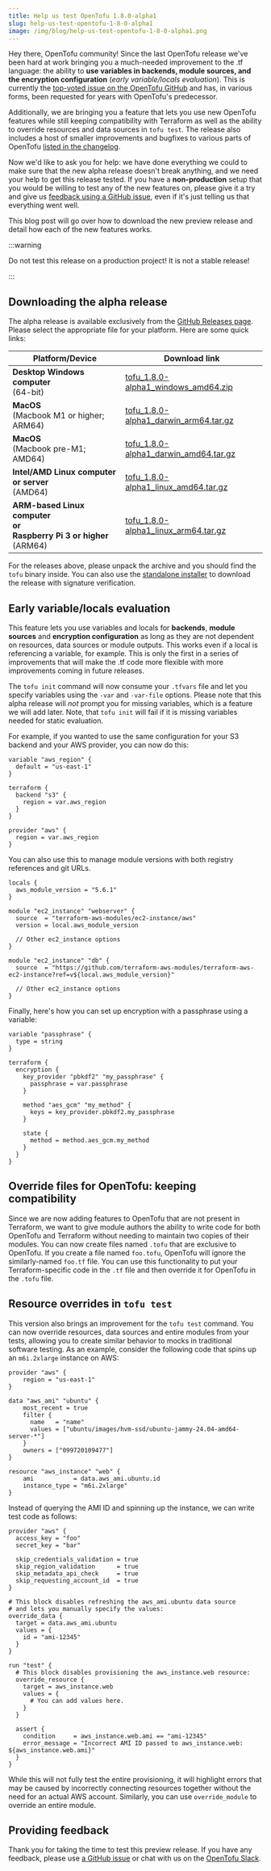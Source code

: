 ```yaml
---
title: Help us test OpenTofu 1.8.0-alpha1
slug: help-us-test-opentofu-1-8-0-alpha1
image: /img/blog/help-us-test-opentofu-1-8-0-alpha1.png
---
```


Hey there, OpenTofu community! Since the last OpenTofu release we've been hard at work bringing you a much-needed improvement to the .tf language: the ability to **use variables in backends, module sources, and the encryption configuration** (*early variable/locals evaluation*). This is currently the [top-voted issue on the OpenTofu GitHub](https://github.com/opentofu/opentofu/issues/1496) and has, in various forms, been requested for years with OpenTofu's predecessor.

Additionally, we are bringing you a feature that lets you use new OpenTofu features while still keeping compatibility with Terraform as well as the ability to override resources and data sources in `tofu test`. The release also includes a host of smaller improvements and bugfixes to various parts of OpenTofu [listed in the changelog](https://github.com/opentofu/opentofu/blob/main/CHANGELOG.md). 

Now we'd like to ask you for help: we have done everything we could to make sure that the new alpha release doesn't break anything, and we need your help to get this release tested. If you have a **non-production** setup that you would be willing to test any of the new features on, please give it a try and give us [feedback using a GitHub issue](https://github.com/opentofu/opentofu/issues/new/choose), even if it's just telling us that everything went well.

This blog post will go over how to download the new preview release and detail how each of the new features works.

:::warning

Do not test this release on a production project! It is not a stable release!

:::


## Downloading the alpha release

The alpha release is available exclusively from the [GitHub Releases page](https://github.com/opentofu/opentofu/releases/tag/v1.8.0-alpha1). Please select the appropriate file for your platform. Here are some quick links:

| Platform/Device                                                                 | Download link                                                                                                                                       |
|---------------------------------------------------------------------------------|-----------------------------------------------------------------------------------------------------------------------------------------------------|
| **Desktop Windows computer**<br />(64-bit)                                      | [tofu_1.8.0-alpha1_windows_amd64.zip](https://github.com/opentofu/opentofu/releases/download/v1.8.0-alpha1/tofu_1.8.0-alpha1_windows_amd64.zip)     |
| **MacOS**<br />(Macbook M1 or higher; ARM64)                                    | [tofu_1.8.0-alpha1_darwin_arm64.tar.gz](https://github.com/opentofu/opentofu/releases/download/v1.8.0-alpha1/tofu_1.8.0-alpha1_darwin_arm64.tar.gz) |
| **MacOS**<br />(Macbook pre-M1; AMD64)                                          | [tofu_1.8.0-alpha1_darwin_amd64.tar.gz](https://github.com/opentofu/opentofu/releases/download/v1.8.0-alpha1/tofu_1.8.0-alpha1_darwin_amd64.tar.gz) |
| **Intel/AMD Linux computer or server**<br />(AMD64)                             | [tofu_1.8.0-alpha1_linux_amd64.tar.gz](https://github.com/opentofu/opentofu/releases/download/v1.8.0-alpha1/tofu_1.8.0-alpha1_linux_amd64.tar.gz)   |
| **ARM-based Linux computer<br />or<br />Raspberry Pi 3 or higher**<br />(ARM64) | [tofu_1.8.0-alpha1_linux_arm64.tar.gz](https://github.com/opentofu/opentofu/releases/download/v1.8.0-alpha1/tofu_1.8.0-alpha1_linux_arm64.tar.gz)   |

For the releases above, please unpack the archive and you should find the `tofu` binary inside. You can also use the [standalone installer](https://opentofu.org/docs/intro/install/standalone/) to download the release with signature verification.

## Early variable/locals evaluation

This feature lets you use variables and locals for **backends**, **module sources** and **encryption configuration** as long as they are not dependent on resources, data sources or module outputs. This works even if a local is referencing a variable, for example. This is only the first in a series of improvements that will make the .tf code more flexible with more improvements coming in future releases.

The `tofu init` command will now consume your `.tfvars` file and let you specify variables using the `-var` and `-var-file` options. Please note that this alpha release will *not* prompt you for missing variables, which is a feature we will add later. Note, that `tofu init` will fail if it is missing variables needed for static evaluation.

For example, if you wanted to use the same configuration for your S3 backend and your AWS provider, you can now do this:

```hcl
variable "aws_region" {
  default = "us-east-1"
}

terraform {
  backend "s3" {
    region = var.aws_region
  }
}

provider "aws" {
  region = var.aws_region
}
```

You can also use this to manage module versions with both registry references and git URLs.

```hcl
locals {
  aws_module_version = "5.6.1"
}

module "ec2_instance" "webserver" {
  source  = "terraform-aws-modules/ec2-instance/aws"
  version = local.aws_module_version

  // Other ec2_instance options
}

module "ec2_instance" "db" {
  source  = "https://github.com/terraform-aws-modules/terraform-aws-ec2-instance?ref=v${local.aws_module_version}"

  // Other ec2_instance options
}
```

Finally, here's how you can set up encryption with a passphrase using a variable:

```hcl
variable "passphrase" {
  type = string
}

terraform {
  encryption {
    key_provider "pbkdf2" "my_passphrase" {
      passphrase = var.passphrase
    }

    method "aes_gcm" "my_method" {
      keys = key_provider.pbkdf2.my_passphrase
    }

    state {
      method = method.aes_gcm.my_method
    }
  }
}
```

## Override files for OpenTofu: keeping compatibility

Since we are now adding features to OpenTofu that are not present in Terraform, we want to give module authors the ability to write code for both OpenTofu and Terraform without needing to maintain two copies of their modules. You can now create files named `.tofu` that are exclusive to OpenTofu. If you create a file named `foo.tofu`, OpenTofu will ignore the similarly-named `foo.tf` file. You can use this functionality to put your Terraform-specific code in the `.tf` file and then override it for OpenTofu in the `.tofu` file.

## Resource overrides in `tofu test`

This version also brings an improvement for the `tofu test` command. You can now override resources, data sources and entire modules from your tests, allowing you to create similar behavior to mocks in traditional software testing. As an example, consider the following code that spins up an `m6i.2xlarge` instance on AWS:

```hcl
provider "aws" {
    region = "us-east-1"
}

data "aws_ami" "ubuntu" {
    most_recent = true
    filter {
      name   = "name"
      values = ["ubuntu/images/hvm-ssd/ubuntu-jammy-24.04-amd64-server-*"]
    }
    owners = ["099720109477"]
}

resource "aws_instance" "web" {
    ami           = data.aws_ami.ubuntu.id
    instance_type = "m6i.2xlarge"
}
```

Instead of querying the AMI ID and spinning up the instance, we can write test code as follows:

```hcl
provider "aws" {
  access_key = "foo"
  secret_key = "bar"

  skip_credentials_validation = true
  skip_region_validation      = true
  skip_metadata_api_check     = true
  skip_requesting_account_id  = true
}

# This block disables refreshing the aws_ami.ubuntu data source
# and lets you manually specify the values:
override_data {
  target = data.aws_ami.ubuntu
  values = {
    id = "ami-12345"
  }
}

run "test" {
  # This block disables provisioning the aws_instance.web resource:
  override_resource {
    target = aws_instance.web
    values = {
      # You can add values here.
    }
  }

  assert {
    condition     = aws_instance.web.ami == "ami-12345"
    error_message = "Incorrect AMI ID passed to aws_instance.web: ${aws_instance.web.ami}"
  }
}
```

While this will not fully test the entire provisioning, it will highlight errors that may be caused by incorrectly connecting resources together without the need for an actual AWS account. Similarly, you can use `override_module` to override an entire module.

## Providing feedback

Thank you for taking the time to test this preview release. If you have any feedback, please use [a GitHub issue](https://github.com/opentofu/opentofu/issues/new/choose) or chat with us on the [OpenTofu Slack](https://opentofu.org/slack/).


